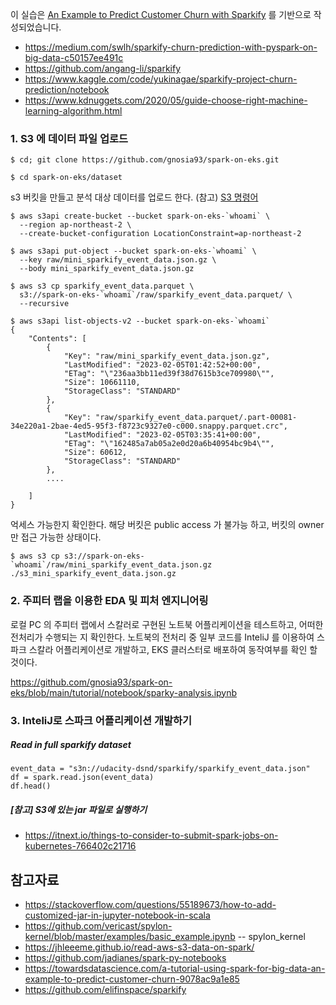 이 실습은 [An Example to Predict Customer Churn with Sparkify](https://towardsdatascience.com/a-tutorial-using-spark-for-big-data-an-example-to-predict-customer-churn-9078ac9a1e85) 를 기반으로 작성되었습니다.

  * https://medium.com/swlh/sparkify-churn-prediction-with-pyspark-on-big-data-c50157ee491c
  * https://github.com/angang-li/sparkify
  * https://www.kaggle.com/code/yukinagae/sparkify-project-churn-prediction/notebook
  * https://www.kdnuggets.com/2020/05/guide-choose-right-machine-learning-algorithm.html
 
### 1. S3 에 데이터 파일 업로드 ###

```
$ cd; git clone https://github.com/gnosia93/spark-on-eks.git

$ cd spark-on-eks/dataset
```

s3 버킷을 만들고 분석 대상 데이터를 업로드 한다. (참고) [S3 명령어](https://darrengwon.tistory.com/438)
```
$ aws s3api create-bucket --bucket spark-on-eks-`whoami` \
  --region ap-northeast-2 \
  --create-bucket-configuration LocationConstraint=ap-northeast-2

$ aws s3api put-object --bucket spark-on-eks-`whoami` \
  --key raw/mini_sparkify_event_data.json.gz \
  --body mini_sparkify_event_data.json.gz

$ aws s3 cp sparkify_event_data.parquet \
  s3://spark-on-eks-`whoami`/raw/sparkify_event_data.parquet/ \
  --recursive

$ aws s3api list-objects-v2 --bucket spark-on-eks-`whoami`
{
    "Contents": [
        {
            "Key": "raw/mini_sparkify_event_data.json.gz",
            "LastModified": "2023-02-05T01:42:52+00:00",
            "ETag": "\"236aa3bb11ed39f38d7615b3ce709980\"",
            "Size": 10661110,
            "StorageClass": "STANDARD"
        },
        {
            "Key": "raw/sparkify_event_data.parquet/.part-00081-34e220a1-2bae-4ed5-95f3-f8723c9327e0-c000.snappy.parquet.crc",
            "LastModified": "2023-02-05T03:35:41+00:00",
            "ETag": "\"162485a7ab05a2e0d20a6b40954bc9b4\"",
            "Size": 60612,
            "StorageClass": "STANDARD"
        },
        ....
        
    ]
}
```

억세스 가능한지 확인한다. 해당 버킷은 public access 가 불가능 하고, 버킷의 owner 만 접근 가능한 상태이다. 
```
$ aws s3 cp s3://spark-on-eks-`whoami`/raw/mini_sparkify_event_data.json.gz ./s3_mini_sparkify_event_data.json.gz
```


### 2. 주피터 랩을 이용한 EDA 및 피처 엔지니어링 ##### 

로컬 PC 의 주피터 랩에서 스칼러로 구현된 노트북 어플리케이션을 테스트하고, 어떠한 전처리가 수행되는 지 확인한다.
노트북의 전처리 중 일부 코드를 InteliJ 를 이용하여 스파크 스칼라 어플리케이션로 개발하고, EKS 클러스터로 배포하여 동작여부를 확인 할 것이다.

https://github.com/gnosia93/spark-on-eks/blob/main/tutorial/notebook/sparky-analysis.ipynb




### 3. InteliJ로 스파크 어플리케이션 개발하기 ###

##### Read in full sparkify dataset #####
```
event_data = "s3n://udacity-dsnd/sparkify/sparkify_event_data.json" 
df = spark.read.json(event_data)
df.head()
```




##### [참고] S3에 있는 jar 파일로 실행하기 ##### 

* https://itnext.io/things-to-consider-to-submit-spark-jobs-on-kubernetes-766402c21716



## 참고자료 ##
* https://stackoverflow.com/questions/55189673/how-to-add-customized-jar-in-jupyter-notebook-in-scala
* https://github.com/vericast/spylon-kernel/blob/master/examples/basic_example.ipynb    -- spylon_kernel 
* https://jhleeeme.github.io/read-aws-s3-data-on-spark/
* https://github.com/jadianes/spark-py-notebooks
* https://towardsdatascience.com/a-tutorial-using-spark-for-big-data-an-example-to-predict-customer-churn-9078ac9a1e85
* https://github.com/elifinspace/sparkify

